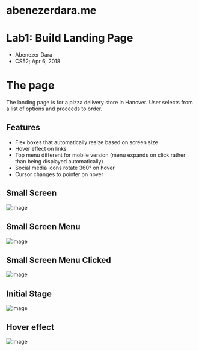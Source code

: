 # abenezerdara.me

# Lab1: Build Landing Page

 - Abenezer Dara 
 - CS52; Apr 6, 2018


# The page

The landing page is for a pizza delivery store in Hanover. User selects from a list of options and proceeds to order. 


## Features

 - Flex boxes that automatically resize based on screen size
 - Hover effect on links
 - Top menu different for mobile version (menu expands on click rather than being displayed automatically)
 - Social media icons rotate 360° on hover 
 - Cursor changes to pointer on hover 
 
 ## Small Screen
 ![image](smallscreen.png)
 
 ## Small Screen Menu
 ![image](smallscreen.png)
 
 ## Small Screen Menu Clicked
 ![image](smallscreenmenuclicked.png)
 
 ## Initial Stage
 ![image](initialstage.png)
 
 ## Hover effect
![image](hovereffect.png)

